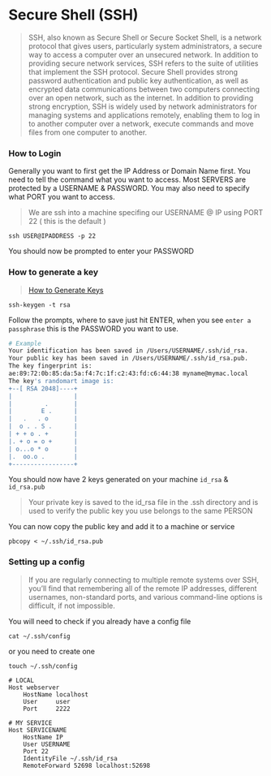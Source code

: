 # Secure Shell (SSH)

> SSH, also known as Secure Shell or Secure Socket Shell, is a network protocol that gives users, particularly system administrators, a secure way to access a computer over an unsecured network. In addition to providing secure network services, SSH refers to the suite of utilities that implement the SSH protocol. Secure Shell provides strong password authentication and public key authentication, as well as encrypted data communications between two computers connecting over an open network, such as the internet. In addition to providing strong encryption, SSH is widely used by network administrators for managing systems and applications remotely, enabling them to log in to another computer over a network, execute commands and move files from one computer to another.

### How to Login

Generally you want to first get the IP Address or Domain Name first. You need to tell the command what you want to access. Most SERVERS are protected by a USERNAME & PASSWORD. You may also need to specify what PORT you want to access.

> We are ssh into a machine specifing our USERNAME @ IP using PORT 22 ( this is the default )

`ssh USER@IPADDRESS -p 22`

You should now be prompted to enter your PASSWORD

### How to generate a key

> [How to Generate Keys](https://docs.joyent.com/public-cloud/getting-started/ssh-keys/generating-an-ssh-key-manually/manually-generating-your-ssh-key-in-mac-os-x)

`ssh-keygen -t rsa`

Follow the prompts, where to save just hit ENTER, when you see `enter a passphrase` this is the PASSWORD you want to use.

```bash
# Example
Your identification has been saved in /Users/USERNAME/.ssh/id_rsa.
Your public key has been saved in /Users/USERNAME/.ssh/id_rsa.pub.
The key fingerprint is:
ae:89:72:0b:85:da:5a:f4:7c:1f:c2:43:fd:c6:44:38 myname@mymac.local
The key's randomart image is:
+--[ RSA 2048]----+
|                 |
|         .       |
|        E .      |
|   .   . o       |
|  o . . S .      |
| + + o . +       |
|. + o = o +      |
| o...o * o       |
|.  oo.o .        |
+-----------------+
```

You should now have 2 keys generated on your machine `id_rsa` & `id_rsa.pub`

> Your private key is saved to the id_rsa file in the .ssh directory and is used to verify the public key you use belongs to the same PERSON

You can now copy the public key and add it to a machine or service

`pbcopy < ~/.ssh/id_rsa.pub`

### Setting up a config

> If you are regularly connecting to multiple remote systems over SSH, you’ll find that remembering all of the remote IP addresses, different usernames, non-standard ports, and various command-line options is difficult, if not impossible.

You will need to check if you already have a config file 

`cat ~/.ssh/config`

or you need to create one

`touch ~/.ssh/config`

```
# LOCAL
Host webserver
	HostName localhost
	User	 user
	Port	 2222

# MY SERVICE
Host SERVICENAME
	HostName IP
	User USERNAME
	Port 22
	IdentityFile ~/.ssh/id_rsa
	RemoteForward 52698 localhost:52698
```